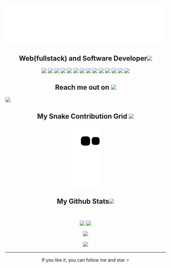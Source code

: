 
<!--  Reinhard -->
<p align="center">
 
</p align="center">
<img src=header.svg />

<p align="center">
 
 
</p>

<!-- <p align="center">
  
</p>   -->

<h2 align="center">Web(fullstack) and Software Developer<img src="https://github.com/reinchemo/reinchemo/blob/main/images/laptop.gif" width="50"></h2>

<p align="center">
 <img src="https://img.shields.io/badge/C-00599C?style=flat-square&logo=c&logoColor=white"/>
<img src="https://img.shields.io/badge/-java-E34A86?style=flat-square&logo=java"/>
<img src="https://img.shields.io/badge/-C++-00599C?style=flat-square&logo=c"/>
<img src="https://img.shields.io/badge/-HTML5-E34F26?style=flat-square&logo=html5&logoColor=white"/>
<img src="https://img.shields.io/badge/-CSS3-1572B6?style=flat-square&logo=css3"/>
<img src="https://img.shields.io/badge/-Bootstrap-563D7C?style=flat-square&logo=bootstrap"/>
<img src="https://img.shields.io/badge/-Heroku-430098?style=flat-square&logo=heroku"/>
<img src="https://img.shields.io/badge/-JavaScript-black?style=flat-square&logo=javascript"/>
<img src="https://img.shields.io/badge/-Nodejs-black?style=flat-square&logo=Node.js"/>
<img src="https://img.shields.io/badge/-React-black?style=flat-square&logo=react"/>
<img src="https://img.shields.io/badge/-MongoDB-black?style=flat-square&logo=mongodb"/>
<img src="https://img.shields.io/badge/-MySQL-black?style=flat-square&logo=mysql"/>
<img src="https://img.shields.io/badge/-Git-black?style=flat-square&logo=git"/>
<img src="https://img.shields.io/badge/-GitHub-black?style=flat-square&logo=github"/>
</p>

<h2 align="center">Reach me out on <img src="https://media0.giphy.com/media/jqNPzdTTxQfOgOqpO4/source.gif" width="50"></h2>

<p align="center">

 <a href="  https://www.linkedin.com/feed/" target="_blank"><img src="https://img.shields.io/badge/-LinkedIn-00008b?style=for-the-badge&logo=linkedin&logoColor=white" target="_blank"></a> 
 
</p>


<h2 align="center">
  My Snake Contribution Grid <img src="https://media.giphy.com/media/xUA7aZeLE2e0P7Znz2/giphy.gif" width="50">
</h2>
<p align="center">
  <img src="https://github.com/reinchemo/reinchemo/raw/output/github-contribution-grid-snake.svg" alt="snake"></center>
</p>

<h2 align="center">
  My Github Stats<img src="https://media.giphy.com/media/VgCDAzcKvsR6OM0uWg/giphy.gif" width="50">
</h2>
 
<br>

<p align = "center">
  <img  src = "https://github-readme-stats.vercel.app/api?username=reinchemo&show_icons=true&theme=radical&line_height=27">
  <img src = "https://github-readme-stats.vercel.app/api/top-langs/?username=reinchemo&hide=html,shaderlab,kotlin,hlsl&theme=radical">
</p>

<p align = "center">
 <img  src="https://github-readme-streak-stats.herokuapp.com/?user=reinchemo&show_icons=true&locale=en&layout=compact&theme=radical&line_height=0" />
</p> 

<p align = "center">
 <img src="https://activity-graph.herokuapp.com/graph?username=reinchemo&theme=redical">
</p> 
<hr>
<p align="center">If you like it, you can follow me and star ⭐</p>
